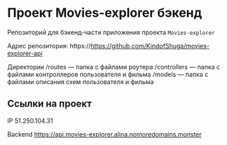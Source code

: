 # Проект Movies-explorer бэкенд

Репозиторий для бэкенд-части приложения проекта `Movies-explorer`

Адрес репозитория: https://https://github.com/KindofShuga/movies-explorer-api

Директории
/routes — папка с файлами роутера
/controllers — папка с файлами контроллеров пользователя и фильма
/models — папка с файлами описания схем пользователя и фильма

## Ссылки на проект

IP 51.250.104.31

Backend https://api.movies-explorer.alina.nomoredomains.monster
